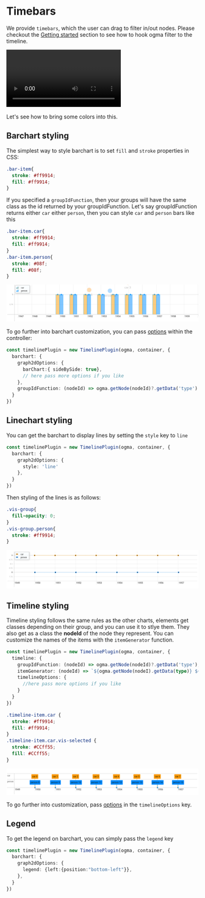 # Timebars

We provide `timebars`, which the user can drag to filter in/out nodes. Please checkout the [Getting started](#filter-nodes-depending-on-time) section to see how to hook ogma filter to the timeline.


![](/filter-between.mp4)


Let's see how to bring some colors into this. 
## Barchart styling

The simplest way to style barchart is to set `fill` and `stroke` properties in CSS: 

```css
.bar-item{
  stroke: #ff9914;
  fill: #ff9914;
}
```

If you specified a `groupIdFunction`, then your groups will have the same class as the id returned by your groupIdFunction.
Let's say groupIdFunction returns either `car` either `person`, then you can style `car` and `person` bars like this

```css
.bar-item.car{
  stroke: #ff9914;
  fill: #ff9914;
}
.bar-item.person{
  stroke: #08f;
  fill: #08f;
}
```


![](/style-barchart.png)


To go further into barchart customization, you can pass [options](https://visjs.github.io/vis-timeline/docs/graph2d/#Configuration_Options) within the controller: 

```ts
const timelinePlugin = new TimelinePlugin(ogma, container, {
  barchart: {
    graph2dOptions: {
      barChart:{ sideBySide: true},
      // here pass more options if you like
    },
    groupIdFunction: (nodeId) => ogma.getNode(nodeId)?.getData('type')
  }
})
```

## Linechart styling

You can get the barchart to display lines by setting the `style` key to `line`

```ts
const timelinePlugin = new TimelinePlugin(ogma, container, {
  barchart: {
    graph2dOptions: {
      style: 'line'
    },
  }
})
```

Then styling of the lines is as follows: 
```css
.vis-group{
  fill-opacity: 0;
}
.vis-group.person{
  stroke: #ff9914;
}
```

![](/style-line.png)

## Timeline styling

Timeline styling follows the same rules as the other charts, elements get classes depending on their group, and you can use it to stlye them. They also get as a class the **nodeId** of the node they represent.
You can customize the names of the items with the `itemGenerator` function.

```ts
const timelinePlugin = new TimelinePlugin(ogma, container, {
  timeline: {
    groupIdFunction: (nodeId) => ogma.getNode(nodeId)?.getData('type'),
    itemGenerator: (nodeId) => `${ogma.getNode(nodeI).getData(type)} ${nodeId}`,
    timelineOptions: {
      //here pass more options if you like
    }
  }
})
```
```css
.timeline-item.car {
  stroke: #ff9914;
  fill: #ff9914;
}
.timeline-item.car.vis-selected {
  stroke: #CCff55;
  fill: #CCff55;
}
```

![](/style-timeline.png)


To go further into customization, pass [options](https://visjs.github.io/vis-timeline/docs/timeline/#Configuration_Options) in the `timelineOptions` key.

## Legend

To get the legend on barchart, you can simply pass the `legend` key
```ts
const timelinePlugin = new TimelinePlugin(ogma, container, {
  barchart: {
    graph2dOptions: {
      legend: {left:{position:"bottom-left"}},
    },
  }
})
```

